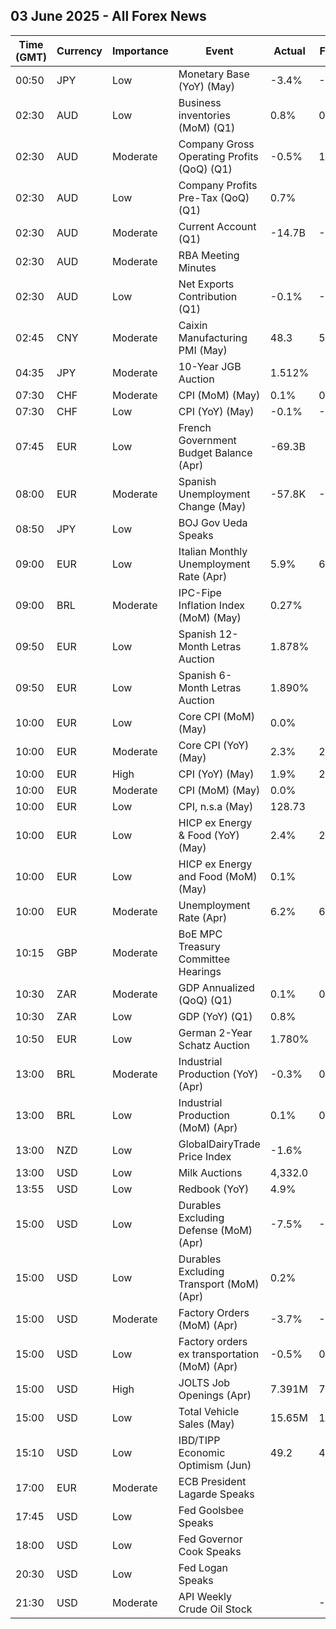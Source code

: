 ## 03 June 2025 - All Forex News

| Time (GMT) | Currency | Importance | Event | Actual | Forecast | Previous |
|------|----------|------------|-------|--------|----------|----------|
| 00:50 | JPY | Low | Monetary Base (YoY) (May) | -3.4% | -4.2% | -5.1% |
| 02:30 | AUD | Low | Business inventories (MoM) (Q1) | 0.8% | 0.2% | 0.2% |
| 02:30 | AUD | Moderate | Company Gross Operating Profits (QoQ) (Q1) | -0.5% | 1.2% | 6.0% |
| 02:30 | AUD | Low | Company Profits Pre-Tax (QoQ) (Q1) | 0.7% |  | 4.8% |
| 02:30 | AUD | Moderate | Current Account (Q1) | -14.7B | -12.4B | -16.3B |
| 02:30 | AUD | Moderate | RBA Meeting Minutes |  |  |  |
| 02:30 | AUD | Low | Net Exports Contribution (Q1) | -0.1% | -0.1% | 0.2% |
| 02:45 | CNY | Moderate | Caixin Manufacturing PMI (May) | 48.3 | 50.7 | 50.4 |
| 04:35 | JPY | Moderate | 10-Year JGB Auction | 1.512% |  | 1.274% |
| 07:30 | CHF | Moderate | CPI (MoM) (May) | 0.1% | 0.1% | 0.0% |
| 07:30 | CHF | Low | CPI (YoY) (May) | -0.1% | -0.1% | 0.0% |
| 07:45 | EUR | Low | French Government Budget Balance (Apr) | -69.3B |  | -47.0B |
| 08:00 | EUR | Moderate | Spanish Unemployment Change (May) | -57.8K | -68.5K | -67.4K |
| 08:50 | JPY | Low | BOJ Gov Ueda Speaks |  |  |  |
| 09:00 | EUR | Low | Italian Monthly Unemployment Rate (Apr) | 5.9% | 6.1% | 6.1% |
| 09:00 | BRL | Moderate | IPC-Fipe Inflation Index (MoM) (May) | 0.27% |  | 0.45% |
| 09:50 | EUR | Low | Spanish 12-Month Letras Auction | 1.878% |  | 1.886% |
| 09:50 | EUR | Low | Spanish 6-Month Letras Auction | 1.890% |  | 1.937% |
| 10:00 | EUR | Low | Core CPI (MoM) (May) | 0.0% |  | 1.0% |
| 10:00 | EUR | Moderate | Core CPI (YoY) (May) | 2.3% | 2.4% | 2.7% |
| 10:00 | EUR | High | CPI (YoY) (May) | 1.9% | 2.0% | 2.2% |
| 10:00 | EUR | Moderate | CPI (MoM) (May) | 0.0% |  | 0.6% |
| 10:00 | EUR | Low | CPI, n.s.a (May) | 128.73 |  | 128.77 |
| 10:00 | EUR | Low | HICP ex Energy & Food (YoY) (May) | 2.4% | 2.4% | 2.7% |
| 10:00 | EUR | Low | HICP ex Energy and Food (MoM) (May) | 0.1% |  | 0.9% |
| 10:00 | EUR | Moderate | Unemployment Rate (Apr) | 6.2% | 6.2% | 6.3% |
| 10:15 | GBP | Moderate | BoE MPC Treasury Committee Hearings |  |  |  |
| 10:30 | ZAR | Moderate | GDP Annualized (QoQ) (Q1) | 0.1% | 0.0% | 0.6% |
| 10:30 | ZAR | Low | GDP (YoY) (Q1) | 0.8% |  | 0.8% |
| 10:50 | EUR | Low | German 2-Year Schatz Auction | 1.780% |  | 1.940% |
| 13:00 | BRL | Moderate | Industrial Production (YoY) (Apr) | -0.3% | 0.2% | 3.2% |
| 13:00 | BRL | Low | Industrial Production (MoM) (Apr) | 0.1% | 0.1% | 1.2% |
| 13:00 | NZD | Low | GlobalDairyTrade Price Index | -1.6% |  | -0.9% |
| 13:00 | USD | Low | Milk Auctions | 4,332.0 |  | 4,589.0 |
| 13:55 | USD | Low | Redbook (YoY) | 4.9% |  | 6.1% |
| 15:00 | USD | Low | Durables Excluding Defense (MoM) (Apr) | -7.5% | -7.5% | -7.5% |
| 15:00 | USD | Low | Durables Excluding Transport (MoM) (Apr) | 0.2% |  | 0.2% |
| 15:00 | USD | Moderate | Factory Orders (MoM) (Apr) | -3.7% | -3.1% | 3.4% |
| 15:00 | USD | Low | Factory orders ex transportation (MoM) (Apr) | -0.5% | 0.2% | -0.5% |
| 15:00 | USD | High | JOLTS Job Openings (Apr) | 7.391M | 7.110M | 7.200M |
| 15:00 | USD | Low | Total Vehicle Sales (May) | 15.65M | 16.00M | 17.27M |
| 15:10 | USD | Low | IBD/TIPP Economic Optimism (Jun) | 49.2 | 49.1 | 47.9 |
| 17:00 | EUR | Moderate | ECB President Lagarde Speaks |  |  |  |
| 17:45 | USD | Low | Fed Goolsbee Speaks |  |  |  |
| 18:00 | USD | Low | Fed Governor Cook Speaks |  |  |  |
| 20:30 | USD | Low | Fed Logan Speaks |  |  |  |
| 21:30 | USD | Moderate | API Weekly Crude Oil Stock |  | -0.900M | -4.236M |
